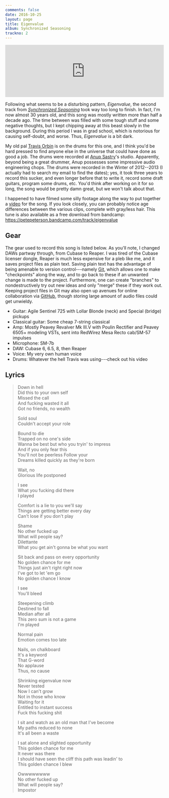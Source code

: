 ```yaml
---
comments: false
date: 2016-10-25
layout: page
title: Eigenvalue
album: Synchronized Seasoning
trackno: 2
---
```


<iframe width="100%" height="166" scrolling="no" frameborder="no" src="https://w.soundcloud.com/player/?url=https%3A//api.soundcloud.com/tracks/290155979&amp;color=ff5500&amp;auto_play=false&amp;hide_related=false&amp;show_comments=true&amp;show_user=true&amp;show_reposts=false"></iframe>

Following what seems to be a disturbing pattern, _Eigenvalue_, the second track
from [_Synchronized Seasoning_](/music/synchronized-seasoning) took way too long
to finish. In fact, I'm now almost 30 years old, and this song was mostly
written more than half a decade ago. The time between was filled with some tough
stuff and some negative thoughts, but I kept chipping away at this beast slowly
in the background. During this period I was in grad school, which is notorious
for causing self-doubt, and worse. Thus, _Eigenvalue_ is a bit dark.

My old pal [Travis Orbin](http://travisorbin.com) is on the drums for this one,
and I think you'd be hard pressed to find anyone else in the universe that could
have done as good a job. The drums were recorded at [Anup
Sastry](https://www.facebook.com/AnupSastryMusic/)'s studio. Apparently, beyond
being a great drummer, Anup possesses some impressive audio engineering chops.
The drums were recorded in the Winter of 2012--2013 (I actually had to search my
email to find the dates); yes, it took three years to record this sucker, and
even longer before that to write it, record some draft guitars, program some
drums, etc. You'd think after working on it for so long, the song would be
pretty damn great, but we won't talk about that.

I happened to have filmed some silly footage along the way to put together a
[video](https://youtu.be/NLVX7r_P0Po) for the song. If you look closely, you can
probably notice age differences between the various clips, complete with
gray/less hair. This tune is also available as a free download from bandcamp:
<https://petepeterson.bandcamp.com/track/eigenvalue>


## Gear

The gear used to record this song is listed below. As you'll note, I changed
DAWs partway through, from Cubase to Reaper. I was tired of the Cubase licenser
dongle, Reaper is much less expensive for a pleb like me, and it saves project
files as plain text. Saving plain text has the advantage of being amenable to
version control---namely [Git](https://git-scm.com), which allows one to make
"checkpoints" along the way, and to go back to these if an unwanted change is
made to the project. Furthermore, one can create "branches" to nondestructively
try out new ideas and only "merge" these if they work out. Keeping project files
in Git may also open up avenues for online collaboration via
[GitHub](https://github.com), though storing large amount of audio files could
get unwieldy.

* Guitar: Agile Sentinel 725 with Lollar Blonde (neck) and Special (bridge) pickups
* Classical guitar: Some cheap 7-string classical
* Amp: Mostly Peavey Revalver Mk III.V with Poulin Rectifier and Peavey 6505+ modeling VSTs, sent into RedWirez Mesa Recto cab/SM-57 impulses
* Microphone: SM-7b
* DAW: Cubase 6, 6.5, 8, then Reaper
* Voice: My very own human voice
* Drums: Whatever the hell Travis was using---check out his video


## Lyrics

>Down in hell<br>
>Did this to your own self<br>
>Missed the call<br>
>And fucking wasted it all<br>
>Got no friends, no wealth
>
>Sold soul<br>
>Couldn't accept your role
>
>Bound to die<br>
>Trapped on no one's side<br>
>Wanna be best but who you tryin' to impress<br>
>And if you only fear this<br>
>You'll not be peerless
>Follow your<br>
>Dreams killed quickly as they're born
>
>Wait, no<br>
>Glorious life postponed
>
>I see<br>
>What you fucking did there<br>
>I played
>
>Comfort is a lie to you we'll say<br>
>Things are getting better every day<br>
>Can't lose if you don't play
>
>Shame<br>
>No other fucked up<br>
>What will people say?<br>
>Dilettante<br>
>What you get ain't gonna be what you want
>
>Sit back and pass on every opportunity<br>
>No golden chance for me<br>
>Things just ain't right right now<br>
>I've got to let 'em go<br>
>No golden chance I know
>
>I see<br>
>You'll bleed
>
>Steepening climb<br>
>Destined to fall<br>
>Median after all<br>
>This zero sum is not a game<br>
>I'm played
>
>Normal pain<br>
>Emotion comes too late
>
>Nails, on chalkboard<br>
>It's a keyword<br>
>That G-word<br>
>No applause<br>
>Thus, no cause
>
>Shrinking eigenvalue now<br>
>Never tested<br>
>Now I can't grow<br>
>Not in those who know<br>
>Waiting for it<br>
>Entitled to instant success<br>
>Fuck this fucking shit
>
>I sit and watch as an old man that I've become<br>
>My paths reduced to none<br>
>It's all been a waste
>
>I sat alone and slighted opportunity<br>
>This golden chance for me<br>
>It never was there<br>
>I should have seen the cliff this path was leadin' to<br>
>This golden chance I blew
>
>Owwwwwwww<br>
>No other fucked up<br>
>What will people say?<br>
>Impostor
